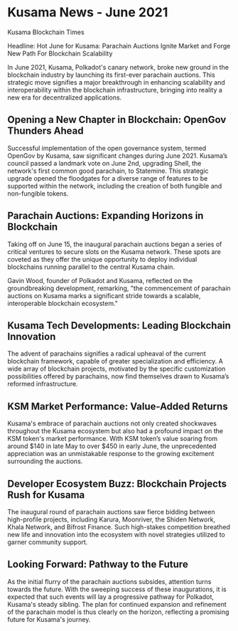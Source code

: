# Kusama News - June 2021

Kusama Blockchain Times

Headline: Hot June for Kusama: Parachain Auctions Ignite Market and Forge New Path For Blockchain Scalability

In June 2021, Kusama, Polkadot's canary network, broke new ground in the blockchain industry by launching its first-ever parachain auctions. This strategic move signifies a major breakthrough in enhancing scalability and interoperability within the blockchain infrastructure, bringing into reality a new era for decentralized applications.

## Opening a New Chapter in Blockchain: OpenGov Thunders Ahead

Successful implementation of the open governance system, termed OpenGov by Kusama, saw significant changes during June 2021. Kusama’s council passed a landmark vote on June 2nd, upgrading Shell, the network's first common good parachain, to Statemine. This strategic upgrade opened the floodgates for a diverse range of features to be supported within the network, including the creation of both fungible and non-fungible tokens.

## Parachain Auctions: Expanding Horizons in Blockchain

Taking off on June 15, the inaugural parachain auctions began a series of critical ventures to secure slots on the Kusama network. These spots are coveted as they offer the unique opportunity to deploy individual blockchains running parallel to the central Kusama chain.

Gavin Wood, founder of Polkadot and Kusama, reflected on the groundbreaking development, remarking, "the commencement of parachain auctions on Kusama marks a significant stride towards a scalable, interoperable blockchain ecosystem."

## Kusama Tech Developments: Leading Blockchain Innovation

The advent of parachains signifies a radical upheaval of the current blockchain framework, capable of greater specialization and efficiency. A wide array of blockchain projects, motivated by the specific customization possibilities offered by parachains, now find themselves drawn to Kusama’s reformed infrastructure.

## KSM Market Performance: Value-Added Returns

Kusama's embrace of parachain auctions not only created shockwaves throughout the Kusama ecosystem but also had a profound impact on the KSM token's market performance. With KSM token’s value soaring from around $140 in late May to over $450 in early June, the unprecedented appreciation was an unmistakable response to the growing excitement surrounding the auctions.

## Developer Ecosystem Buzz: Blockchain Projects Rush for Kusama 

The inaugural round of parachain auctions saw fierce bidding between high-profile projects, including Karura, Moonriver, the Shiden Network, Khala Network, and Bifrost Finance. Such high-stakes competition breathed new life and innovation into the ecosystem with novel strategies utilized to garner community support.

## Looking Forward: Pathway to the Future

As the initial flurry of the parachain auctions subsides, attention turns towards the future. With the sweeping success of these inaugurations, it is expected that such events will lay a progressive pathway for Polkadot, Kusama's steady sibling. The plan for continued expansion and refinement of the parachain model is thus clearly on the horizon, reflecting a promising future for Kusama's journey.